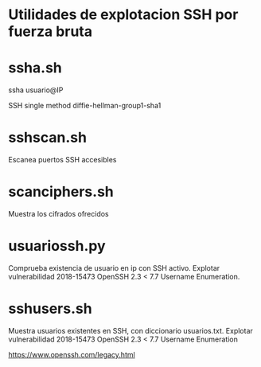 # Utilidades de explotacion SSH por fuerza bruta

# ssha.sh

ssha usuario@IP 
  
SSH single method diffie-hellman-group1-sha1

# sshscan.sh

Escanea puertos SSH accesibles

# scanciphers.sh

Muestra los cifrados ofrecidos

# usuariossh.py

Comprueba existencia de usuario en ip con SSH activo.
Explotar vulnerabilidad 2018-15473 OpenSSH 2.3 < 7.7 Username Enumeration.

# sshusers.sh

Muestra usuarios existentes en SSH, con diccionario usuarios.txt. 
Explotar vulnerabilidad 2018-15473 OpenSSH 2.3 < 7.7 Username Enumeration



https://www.openssh.com/legacy.html
